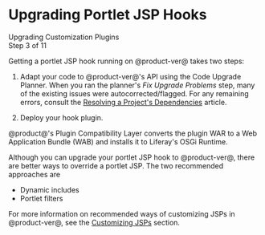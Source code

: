 # Upgrading Portlet JSP Hooks

<div class="learn-path-step">
    <p>Upgrading Customization Plugins<br>Step 3 of 11</p>
</div>

Getting a portlet JSP hook running on @product-ver@ takes two steps:

1.  Adapt your code to @product-ver@'s API using the Code Upgrade Planner. When
    you ran the planner's *Fix Upgrade Problems* step, many of the existing
    issues were autocorrected/flagged. For any remaining errors, consult the
    [Resolving a Project's Dependencies](/docs/tutorials/7-2/-/knowledge_base/t/resolving-a-projects-dependencies)
    article.

2.  Deploy your hook plugin.

@product@'s Plugin Compatibility Layer converts the plugin WAR to a Web
Application Bundle (WAB) and installs it to Liferay's OSGi Runtime.

Although you can upgrade your portlet JSP hook to @product-ver@, there are
better ways to override a portlet JSP. The two recommended approaches are

- Dynamic includes
- Portlet filters

For more information on recommended ways of customizing JSPs in @product-ver@,
see the
[Customizing JSPs](/docs/customization/7-2/-/knowledge_base/c/customizing-jsps)
section.
